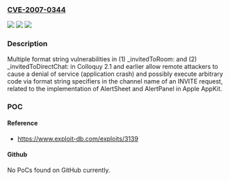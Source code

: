 ### [CVE-2007-0344](https://cve.mitre.org/cgi-bin/cvename.cgi?name=CVE-2007-0344)
![](https://img.shields.io/static/v1?label=Product&message=n%2Fa&color=blue)
![](https://img.shields.io/static/v1?label=Version&message=n%2Fa&color=blue)
![](https://img.shields.io/static/v1?label=Vulnerability&message=n%2Fa&color=brighgreen)

### Description

Multiple format string vulnerabilities in (1) _invitedToRoom: and (2) _invitedToDirectChat: in Colloquy 2.1 and earlier allow remote attackers to cause a denial of service (application crash) and possibly execute arbitrary code via format string specifiers in the channel name of an INVITE request, related to the implementation of AlertSheet and AlertPanel in Apple AppKit.

### POC

#### Reference
- https://www.exploit-db.com/exploits/3139

#### Github
No PoCs found on GitHub currently.

